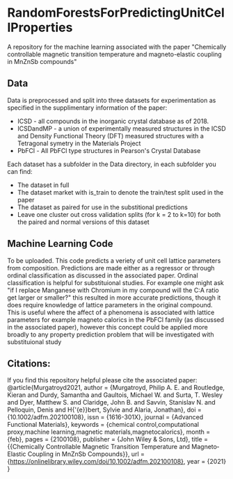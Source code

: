 # RandomForestsForPredictingUnitCellProperties

A repository for the machine learning associated with the paper "Chemically controllable magnetic transition temperature and magneto-elastic coupling in MnZnSb compounds"

## Data

Data is preprocessed and split into three datasets for experimentation as specified in the supplimentary information of the paper:

* ICSD - all compounds in the inorganic crystal database as of 2018.
* ICSDandMP - a union of experimentally measured structures in the ICSD and Density Functional Theory (DFT) measured structures with a Tetragonal symetry in the Materials Project
* PbFCl - All PbFCl type structures in Pearson's Crystal Database

Each dataset has a subfolder in the Data directory, in each subfolder you can find:

* The dataset in full
* The dataset market with is_train to denote the train/test split used in the paper
* The dataset as paired for use in the substitional predictions
* Leave one cluster out cross validation splits (for k = 2 to k=10) for both the paired and normal versions of this dataset

## Machine Learning Code

To be uploaded. This code predicts a veriety of unit cell lattice parameters from composition. Predictions are made either as a regressor or through ordinal classification as discussed in the associated paper. Ordinal classification is helpful for substituional studies. For example one might ask "if I replace Manganese with Chromium in my compound will the C:A ratio get larger or smaller?" this resulted in more accurate predictions, though it does require knowledge of lattice parameters in the original compound. This is useful where the affect of a phenomena is associated with lattice parameters for example magneto calorics in the PbFCl family (as discussed in the associated paper), however this concept could be applied more broadly to any property prediction problem that will be investigated with substituional study

## Citations:
If you find this repository helpful please cite the associated paper:
@article{Murgatroyd2021,
author = {Murgatroyd, Philip A. E. and Routledge, Kieran and Durdy, Samantha and Gaultois, Michael W. and Surta, T. Wesley and Dyer, Matthew S. and Claridge, John B. and Savvin, Stanislav N. and Pelloquin, Denis and H{\'{e}}bert, Sylvie and Alaria, Jonathan},
doi = {10.1002/adfm.202100108},
issn = {1616-301X},
journal = {Advanced Functional Materials},
keywords = {chemical control,computational proxy,machine learning,magnetic materials,magnetocalorics},
month = {feb},
pages = {2100108},
publisher = {John Wiley & Sons, Ltd},
title = {{Chemically Controllable Magnetic Transition Temperature and Magneto‐Elastic Coupling in MnZnSb Compounds}},
url = {https://onlinelibrary.wiley.com/doi/10.1002/adfm.202100108},
year = {2021}
}

